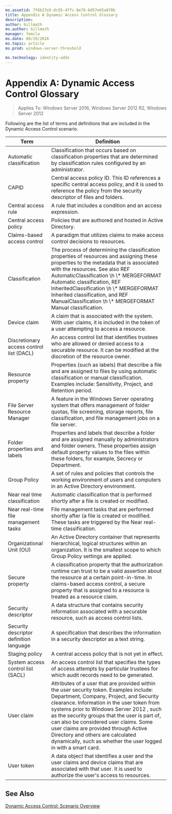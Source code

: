 ```yaml
---
ms.assetid: 7f6b27e5-dc55-4ffc-8e76-6d57e65a870b
title: Appendix A Dynamic Access Control Glossary
description:
author: billmath
ms.author: billmath
manager: femila
ms.date: 09/29/2016
ms.topic: article
ms.prod: windows-server-threshold

ms.technology: identity-adds
---
```


# Appendix A: Dynamic Access Control Glossary

>Applies To: Windows Server 2016, Windows Server 2012 R2, Windows Server 2012

Following are the list of terms and definitions that are included in the Dynamic Access Control scenario.  
  
|Term|Definition|  
|--------|--------------|  
|Automatic classification|Classification that occurs based on classification properties that are determined by classification rules configured by an administrator.|  
|CAPID|Central access policy ID. This ID references a specific central access policy, and it is used to reference the policy from the security descriptor of files and folders.|  
|Central access rule|A rule that includes a condition and an access expression.|  
|Central access policy|Policies that are authored and hosted in Active Directory.|  
|Claims-based access control|A paradigm that utilizes claims to make access control decisions to resources.|  
|Classification|The process of determining the classification properties of resources and assigning these properties to the metadata that is associated with the resources. See also  REF AutomaticClassification \h  \\* MERGEFORMAT Automatic classification,  REF InheritedClassification \h  \\\* MERGEFORMAT Inherited classification, and  REF ManualClassification \h  \\\* MERGEFORMAT Manual classification.|  
|Device claim|A claim that is associated with the system.  With user claims, it is included in the token of a user attempting to access a resource.|  
|Discretionary access control list (DACL)|An access control list that identifies trustees who are allowed or denied access to a securable resource. It can be modified at the discretion of the resource owner.|  
|Resource property|Properties (such as labels) that describe a file and are assigned to files by using automatic classification or manual classification. Examples include: Sensitivity, Project, and Retention period.|  
|File Server Resource Manager|A feature in the Windows Server operating system that offers management of folder quotas, file screening, storage reports, file classification, and file management jobs on a file server.|  
|Folder properties and labels|Properties and labels that describe a folder and are assigned manually by administrators and folder owners. These properties assign default property values to the files within these folders, for example, Secrecy or Department.|  
|Group Policy|A set of rules and policies that controls the working environment of users and computers in an Active Directory environment.|  
|Near real time classification|Automatic classification that is performed shortly after a file is created or modified.|  
|Near real-time file management tasks|File management tasks that are performed shortly after (a file is created or modified. These tasks are triggered by the Near real-time classification.|  
|Organizational Unit (OU)|An Active Directory container that represents hierarchical, logical structures within an organization. It is the smallest scope to which Group Policy settings are applied.|  
|Secure property|A classification property that the authorization runtime can trust to be a valid assertion about the resource at a certain point-in-time. In claims-based access control, a secure property that is assigned to a resource is treated as a resource claim.|  
|Security descriptor|A data structure that contains security information associated with a securable resource, such as access control lists.|  
|Security descriptor definition language|A specification that describes the information in a security descriptor as a text string.|  
|Staging policy|A central access policy that is not yet in effect.|  
|System access control list (SACL)|An access control list that specifies the types of access attempts by particular trustees for which audit records need to be generated.|  
|User claim|Attributes of a user that are provided within the user security token. Examples include: Department, Company, Project, and Security clearance.  Information in the user token from systems prior to  Windows Server 2012 , such as the security groups that the user is part of, can also be considered user claims. Some user claims are provided through Active Directory and others are calculated dynamically, such as whether the user logged in with a smart card.|  
|User token|A data object that identifies a user and the user claims and device claims that are associated with that user. It is used to authorize the user's access to resources.|  
  
## See Also  
[Dynamic Access Control: Scenario Overview](Dynamic-Access-Control--Scenario-Overview.md)  
  



